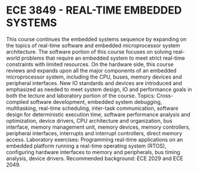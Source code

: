 # ECE 3849 - REAL-TIME EMBEDDED SYSTEMS

This course continues the embedded systems sequence by expanding on the topics of real-time software and embedded microprocessor system architecture. The software portion of this course focuses on solving real-world problems that require an embedded system to meet strict real-time constraints with limited resources. On the hardware side, this course reviews and expands upon all the major components of an embedded microprocessor system, including the CPU, buses, memory devices and peripheral interfaces. New IO standards and devices are introduced and emphasized as needed to meet system design, IO and performance goals in both the lecture and laboratory portion of the course. Topics: Cross-compiled software development, embedded system debugging, multitasking, real-time scheduling, inter-task communication, software design for deterministic execution time, software performance analysis and optimization, device drivers, CPU architecture and organization, bus interface, memory management unit, memory devices, memory controllers, peripheral interfaces, interrupts and interrupt controllers, direct memory access. Laboratory exercises: Programming real-time applications on an embedded platform running a real-time operating system (RTOS), configuring hardware interfaces to memory and peripherals, bus timing analysis, device drivers. Recommended background: ECE 2029 and ECE 2049.